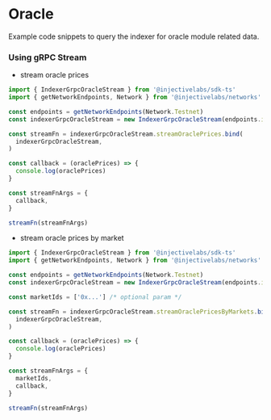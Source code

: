 # Oracle

Example code snippets to query the indexer for oracle module related data.

### Using gRPC Stream

- stream oracle prices

```ts
import { IndexerGrpcOracleStream } from '@injectivelabs/sdk-ts'
import { getNetworkEndpoints, Network } from '@injectivelabs/networks'

const endpoints = getNetworkEndpoints(Network.Testnet)
const indexerGrpcOracleStream = new IndexerGrpcOracleStream(endpoints.indexer)

const streamFn = indexerGrpcOracleStream.streamOraclePrices.bind(
  indexerGrpcOracleStream,
)

const callback = (oraclePrices) => {
  console.log(oraclePrices)
}

const streamFnArgs = {
  callback,
}

streamFn(streamFnArgs)
```

- stream oracle prices by market

```ts
import { IndexerGrpcOracleStream } from '@injectivelabs/sdk-ts'
import { getNetworkEndpoints, Network } from '@injectivelabs/networks'

const endpoints = getNetworkEndpoints(Network.Testnet)
const indexerGrpcOracleStream = new IndexerGrpcOracleStream(endpoints.indexer)

const marketIds = ['0x...'] /* optional param */

const streamFn = indexerGrpcOracleStream.streamOraclePricesByMarkets.bind(
  indexerGrpcOracleStream,
)

const callback = (oraclePrices) => {
  console.log(oraclePrices)
}

const streamFnArgs = {
  marketIds,
  callback,
}

streamFn(streamFnArgs)
```
